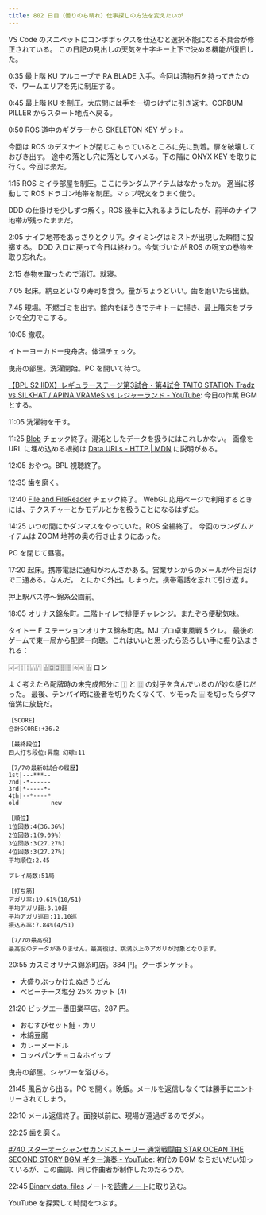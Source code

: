 ```yaml
---
title: 802 日目（曇りのち晴れ）仕事探しの方法を変えたいが
---
```


VS Code のスニペットにコンボボックスを仕込むと選択不能になる不具合が修正されている。
この日記の見出しの天気を十字キー上下で決める機能が復旧した。

0:35 最上階 KU アルコーブで RA BLADE 入手。今回は漬物石を持ってきたので、ワームエリアを先に制圧する。

0:45 最上階 KU を制圧。大広間には手を一切つけずに引き返す。CORBUM PILLER からスタート地点へ戻る。

0:50 ROS 道中のギグラーから SKELETON KEY ゲット。

今回は ROS のデスナイトが閉じこもっているところに先に到着。扉を破壊しておびき出す。
途中の落とし穴に落としてハメる。下の階に ONYX KEY を取りに行く。今回は楽だ。

1:15 ROS ミイラ部屋を制圧。ここにランダムアイテムはなかったか。
適当に移動して ROS ドラゴン地帯を制圧。マップ呪文をうまく使う。

DDD の仕掛けを少しずつ解く。ROS 後半に入れるようにしたが、前半のナイフ地帯が残ったままだ。

2:05 ナイフ地帯をあっさりとクリア。タイミングはミストが出現した瞬間に投擲する。
DDD 入口に戻って今日は終わり。今気づいたが ROS の呪文の巻物を取り忘れた。

2:15 巻物を取ったので消灯。就寝。

7:05 起床。納豆といなり寿司を食う。量がちょうどいい。歯を磨いたら出勤。

7:45 現場。不燃ゴミを出す。館内をほうきでテキトーに掃き、最上階床をブラシで全力でこする。

10:05 撤収。

イトーヨーカドー曳舟店。体温チェック。

曳舟の部屋。洗濯開始。PC を開いて待つ。

[【BPL S2 IIDX】レギュラーステージ第3試合・第4試合 TAITO STATION Tradz vs SILKHAT / APINA VRAMeS vs レジャーランド - YouTube](https://www.youtube.com/watch?v=qThb6szzZ54):
今日の作業 BGM とする。

11:05 洗濯物を干す。

11:25 [Blob](https://javascript.info/blob) チェック終了。混沌としたデータを扱うにはこれしかない。
画像を URL に埋め込める根拠は [Data URLs - HTTP &#x7c; MDN](https://developer.mozilla.org/en-US/docs/Web/HTTP/Basics_of_HTTP/Data_URLs)
に説明がある。

12:05 おやつ。BPL 視聴終了。

12:35 歯を磨く。

12:40 [File and FileReader](https://javascript.info/file) チェック終了。
WebGL 応用ページで利用するときには、テクスチャーとかモデルとかを扱うことになるはずだ。

14:25 いつの間にかダンマスをやっていた。ROS 全編終了。
今回のランダムアイテムは ZOOM 地帯の奥の行き止まりにあった。

PC を閉じて昼寝。

17:20 起床。携帯電話に通知がわんさかある。営業サンからのメールが今日だけで二通ある。なんだ。
とにかく外出。しまった。携帯電話を忘れて引き返す。

押上駅バス停～錦糸公園前。

18:05 オリナス錦糸町。二階トイレで排便チャレンジ。またぞろ便秘気味。

タイトー F ステーションオリナス錦糸町店。MJ プロ卓東風戦 5 クレ。
最後のゲームで東一局から配牌一向聴。これはいいと思ったら恐ろしい手に振り込まされる：

&#x1F010;&#x1F010;&#x1F011;&#x1F011;&#x1F012;&#x1F012;
&#x1F016;&#x1F017;&#x1F017;&#x1F018;&#x1F018;
&#x1F001;&#x1F001;
&#x1F016; ロン

よく考えたら配牌時の未完成部分に &#x1F011; と &#x1F015; の対子を含んでいるのが妙な感じだった。
最後、テンパイ時に後者を切りたくなくて、ツモった &#x1F016; を切ったらダマ倍満に放銃だ。

```text
【SCORE】
合計SCORE:+36.2

【最終段位】
四人打ち段位:昇龍 幻球:11

【7/7の最新8試合の履歴】
1st|---***--
2nd|-*------
3rd|*-----*-
4th|--*----*
old         new

【順位】
1位回数:4(36.36%)
2位回数:1(9.09%)
3位回数:3(27.27%)
4位回数:3(27.27%)
平均順位:2.45

プレイ局数:51局

【打ち筋】
アガリ率:19.61%(10/51)
平均アガリ翻:3.10翻
平均アガリ巡目:11.10巡
振込み率:7.84%(4/51)

【7/7の最高役】
最高役のデータがありません。最高役は、跳満以上のアガリが対象となります。
```

20:55 カスミオリナス錦糸町店。384 円。クーポンゲット。

* 大盛りぶっかけたぬきうどん
* ベビーチーズ塩分 25% カット (4)

21:20 ビッグエー墨田業平店。287 円。

* おむすびセット鮭・カリ
* 木綿豆腐
* カレーヌードル
* コッペパンチョコ＆ホイップ

曳舟の部屋。シャワーを浴びる。

21:45 風呂から出る。PC を開く。晩飯。メールを返信しなくては勝手にエントリーされてしまう。

22:10 メール返信終了。面接以前に、現場が遠過ぎるのでダメ。

22:25 歯を磨く。

[&#x23;740 スターオーシャンセカンドストーリー 通常戦闘曲 STAR OCEAN THE SECOND STORY BGM ギター演奏 - YouTube](https://www.youtube.com/watch?v=Q2Ox060VreA):
初代の BGM ならだいだい知っているが、この曲調、同じ作曲者が制作したのだろうか。

22:45 [Binary data, files](https://javascript.info/binary) ノートを[読書ノート][note]に取り込む。

YouTube を探索して時間をつぶす。

[note]: https://showa-yojyo.github.io/notebook/
